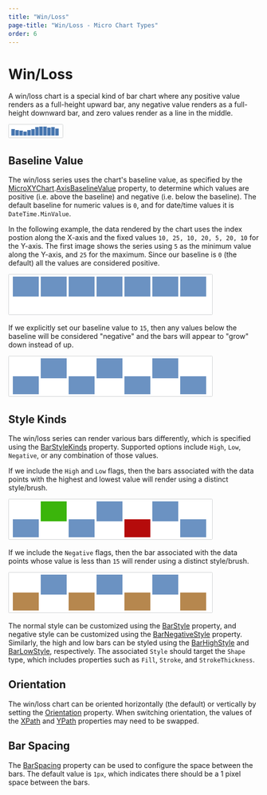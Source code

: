 ```yaml
---
title: "Win/Loss"
page-title: "Win/Loss - Micro Chart Types"
order: 6
---
```

# Win/Loss

A win/loss chart is a special kind of bar chart where any positive value renders as a full-height upward bar, any negative value renders as a full-height downward bar, and zero values render as a line in the middle.

![Screenshot](../images/micro-bar-series.png)

## Baseline Value

The win/loss series uses the chart's baseline value, as specified by the [MicroXYChart](xref:ActiproSoftware.Windows.Controls.MicroCharts.MicroXYChart).[AxisBaselineValue](xref:ActiproSoftware.Windows.Controls.MicroCharts.MicroXYChart.AxisBaselineValue) property, to determine which values are positive (i.e. above the baseline) and negative (i.e. below the baseline).  The default baseline for numeric values is `0`, and for date/time values it is `DateTime.MinValue`.

In the following example, the data rendered by the chart uses the index postion along the X-axis and the fixed values `10, 25, 10, 20, 5, 20, 10` for the Y-axis.  The first image shows the series using `5` as the minimum value along the Y-axis, and `25` for the maximum.  Since our baseline is `0` (the default) all the values are considered positive.

![Screenshot](../images/micro-winloss-series-style1.png)

If we explicitly set our baseline value to `15`, then any values below the baseline will be considered "negative" and the bars will appear to "grow" down instead of up.

![Screenshot](../images/micro-winloss-series-style2.png)

## Style Kinds

The win/loss series can render various bars differently, which is specified using the [BarStyleKinds](xref:ActiproSoftware.Windows.Controls.MicroCharts.Primitives.MicroBarSeriesBase.BarStyleKinds) property.  Supported options include `High`, `Low`, `Negative`, or any combination of those values.

If we include the `High` and `Low` flags, then the bars associated with the data points with the highest and lowest value will render using a distinct style/brush.

![Screenshot](../images/micro-winloss-series-style3.png)

If we include the `Negative` flags, then the bar associated with the data points whose value is less than `15` will render using a distinct style/brush.

![Screenshot](../images/micro-winloss-series-style4.png)

The normal style can be customized using the [BarStyle](xref:ActiproSoftware.Windows.Controls.MicroCharts.Primitives.MicroBarSeriesBase.BarStyle) property, and negative style can be customized using the [BarNegativeStyle](xref:ActiproSoftware.Windows.Controls.MicroCharts.Primitives.MicroBarSeriesBase.BarNegativeStyle) property.  Similarly, the high and low bars can be styled using the [BarHighStyle](xref:ActiproSoftware.Windows.Controls.MicroCharts.Primitives.MicroBarSeriesBase.BarHighStyle) and [BarLowStyle](xref:ActiproSoftware.Windows.Controls.MicroCharts.Primitives.MicroBarSeriesBase.BarLowStyle), respectively.  The associated `Style` should target the `Shape` type, which includes properties such as `Fill`, `Stroke`, and `StrokeThickness`.

## Orientation

The win/loss chart can be oriented horizontally (the default) or vertically by setting the [Orientation](xref:ActiproSoftware.Windows.Controls.MicroCharts.Primitives.MicroBarSeriesBase.Orientation) property.  When switching orientation, the values of the [XPath](xref:ActiproSoftware.Windows.Controls.MicroCharts.Primitives.MicroXYSeriesBase.XPath) and [YPath](xref:ActiproSoftware.Windows.Controls.MicroCharts.Primitives.MicroXYSeriesBase.YPath) properties may need to be swapped.

## Bar Spacing

The [BarSpacing](xref:ActiproSoftware.Windows.Controls.MicroCharts.Primitives.MicroBarSeriesBase.BarSpacing) property can be used to configure the space between the bars. The default value is `1px`, which indicates there should be a 1 pixel space between the bars.
